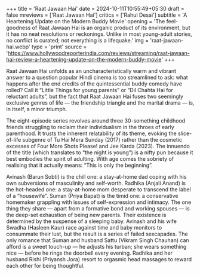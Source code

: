+++
title = 'Raat Jawaan Hai'
date = 2024-10-11T10:55:49+05:30
draft = false
mreviews = ['Raat Jawaan Hai']
critics = ['Rahul Desai']
subtitle = 'A Heartening Update on the Modern Buddy Movie'
opening = 'The feel-goodness of Raat Jawaan Hai is an organic product of its environment, but it has no neat resolutions or reckonings. Unlike in most young-adult stories, no conflict is curated; not everything is a lifequake.'
img = 'raat-jawaan-hai.webp'
type = 'print'
source = 'https://www.hollywoodreporterindia.com/reviews/streaming/raat-jawaan-hai-review-a-heartening-update-on-the-modern-buddy-movie'
+++

Raat Jawaan Hai unfolds as an uncharacteristically warm and vibrant answer to a question popular Hindi cinema is too streamlined to ask: what happens after the end credits of the quintessential buddy comedy have rolled? Call it “Little Things for young parents” or “Dil Chahta Hai for reluctant adults”, but the fact that Raat Jawaan Hai fuses two seemingly exclusive genres of life — the friendship triangle and the marital drama — is, in itself, a minor triumph.

The eight-episode series revolves around three 30-something childhood friends struggling to reclaim their individualism in the throes of early parenthood. It trusts the inherent relatability of its theme, evoking the slice-of-life subgenre of Tu Hai Mera Sunday (2017) rather than the cosmetic excesses of Four More Shots Please! and Jee Karda (2023). The innuendo of the title (which translates to “the night is young”) is a nifty pun because it best embodies the spirit of adulting. With age comes the sobriety of realising that it actually means: “This is only the beginning”.

Avinash (Barun Sobti) is the chill one: a stay-at-home dad coping with his own subversions of masculinity and self-worth. Radhika (Anjali Anand) is the hot-headed one: a stay-at-home mom desperate to transcend the label of a “housewife”. Suman (Priya Bapat) is the timid one: a conservative homemaker grappling with issues of self-expression and intimacy. The one thing they share — apart from a formative bond and working spouses — is the deep-set exhaustion of being new parents. Their existence is determined by the suspense of a sleeping baby. Avinash and his wife Swadha (Hasleen Kaur) race against time and baby monitors to consummate their lust, but the result is a series of failed sexcapades. The only romance that Suman and husband Sattu (Vikram Singh Chauhan) can afford is a sweet touch-up — he adjusts his turban; she wears something nice — before he rings the doorbell every evening. Radhika and her husband Rishi (Priyansh Jora) resort to orgasmic head massages to reward each other for being thoughtful.
